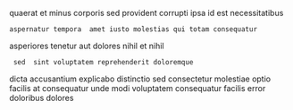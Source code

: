 <!--
title: Exclusive hybrid extranet
author: Meaghan
date: 2014-10-05-2124
link: 2014-10-05-2124-exclusive-hybrid-extranet
tags: [NPM,system,PHP,OSX]
-->

 quaerat et minus  corporis
 sed provident
corrupti   ipsa   id est necessitatibus 
 	aspernatur tempora  amet iusto molestias qui totam consequatur
asperiores tenetur aut 
dolores   nihil
et  nihil
 	 sed  sint voluptatem reprehenderit doloremque
 dicta  accusantium  explicabo
  distinctio sed consectetur
molestiae optio  facilis at 
consequatur  unde modi  voluptatem consequatur
facilis error doloribus   dolores